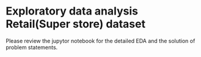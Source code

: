 # Exploratory data analysis Retail(Super store) dataset

Please review the jupytor notebook for the detailed EDA and the solution of problem statements.
